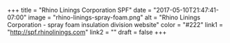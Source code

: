 +++
title = "Rhino Linings Corporation SPF"
date = "2017-05-10T21:47:41-07:00"
image = "rhino-linings-spray-foam.png"
alt = "Rhino Linings Corporation - spray foam insulation division website"
color = "#222"
link1 = "http://spf.rhinolinings.com"
link2 = ""
draft = false
+++
